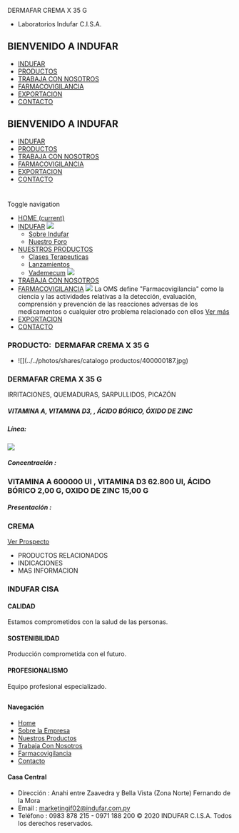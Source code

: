 DERMAFAR CREMA X 35 G
- Laboratorios Indufar C.I.S.A.
## BIENVENIDO A INDUFAR
* [INDUFAR](102.html#)
* [PRODUCTOS](102.html#)
* [TRABAJA CON NOSOTROS](102.html#)
* [FARMACOVIGILANCIA](102.html#)
* [EXPORTACION](102.html#)
* [CONTACTO](102.html#)
## BIENVENIDO A INDUFAR
* [INDUFAR](../../index.html)
* [PRODUCTOS](../../productos.html)
* [TRABAJA CON NOSOTROS](../../trabaja_con_nosotros.html)
* [FARMACOVIGILANCIA](../../farmacovigilancia.html)
* [EXPORTACION](../../exportacion.html)
* [CONTACTO](../../contacto.html)
# 
Toggle navigation
* [HOME (current)](../../index.html)
* [INDUFAR](102.html#) 
  [![ ](../../photos/shares/Sistema/Menu/indufar_menul.jpg)](../../institucional.html)
  - [Sobre Indufar](../../institucional.html)
  - [Nuestro Foro](../../blog.html)
* [NUESTROS PRODUCTOS](102.html#) 
  - [Clases Terapeuticas](../clases_terapeuticas.html)
  - [Lanzamientos](../lanzamientos.html)
  - [Vademecum](../../productos.html)
  [![ ](../../photos/shares/Sistema/Menu/productos.png)](../../productos.html)
* [TRABAJA CON NOSOTROS](../../trabaja_con_nosotros.html)
* [FARMACOVIGILANCIA](102.html#) 
  [![ ](../../photos/shares/Sistema/Menu/TUBOS.png)](../../farmacovigilancia.html)
  La OMS define "Farmacovigilancia" como la ciencia y las actividades relativas a la detección, evaluación, comprensión y prevención de las reacciones adversas de los medicamentos o cualquier otro problema relacionado con ellos
  [Ver más](../../farmacovigilancia.html)
* [EXPORTACION](../../exportacion.html)
* [CONTACTO](../../contacto.html)
### PRODUCTO:  DERMAFAR CREMA X 35 G
* ![](../../photos/shares/catalogo productos/400000187.jpg)
### **DERMAFAR CREMA X 35 G**
IRRITACIONES, QUEMADURAS, SARPULLIDOS, PICAZÓN
##### **VITAMINA A, VITAMINA D3, , ÁCIDO BÓRICO, ÓXIDO DE ZINC**
##### **Línea:**
[![](../../photos/shares/Laboratorios/lab_indufar.png)](../linea/1.html)
##### **Concentración :**
### VITAMINA A 600000 UI , VITAMINA D3 62.800 UI, ÁCIDO BÓRICO 2,00 G, OXIDO DE ZINC 15,00 G
##### **Presentación :**
### CREMA
[Ver Prospecto](https://www.indufar.com.py/files/shares/prospectos/400000187.pdf)
* PRODUCTOS RELACIONADOS
* INDICACIONES
* MAS INFORMACION
### INDUFAR CISA
#### CALIDAD
Estamos comprometidos con la salud de las personas.
#### SOSTENIBILIDAD
Producción comprometida con el futuro.
#### PROFESIONALISMO
Equipo profesional especializado.
## 
#### Navegación
* [Home](../../index.html)
* [Sobre la Empresa](../../institucional.html)
* [Nuestros Productos](../../productos.html)
* [Trabaja Con Nosotros](../../trabaja_con_nosotros.html)
* [Farmacovigilancia](../../farmacovigilancia.html)
* [Contacto](../../contacto.html)
#### Casa Central
* Dirección : Anahi entre Zaavedra y Bella Vista (Zona Norte) Fernando de la Mora
* Email : [marketingif02@indufar.com.py](mailto:marketingif02@indufar.com.py)
* Teléfono : 0983 878 215 - 0971 188 200
© 2020 INDUFAR C.I.S.A. Todos los derechos reservados.